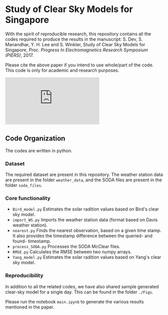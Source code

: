 # Study of Clear Sky Models for Singapore

With the spirit of reproducible research, this repository contains all the codes required to produce the results in the manuscript: S. Dev, S. Manandhar, Y. H. Lee and S. Winkler, Study of Clear Sky Models for Singapore, *Proc. Progress In Electromagnetics Research Symposium (PIERS)*, 2017. 

Please cite the above paper if you intend to use whole/part of the code. This code is only for academic and research purposes.

![alt text](https://github.com/Soumyabrata/clear-sky-models/blob/master/Figs/sample-solar-model.pdf "sample solar irradiance")

## Code Organization
The codes are written in python.

### Dataset
The required dataset are present in this repository. The weather station data are present in the folder `weather_data`, and the SODA files are present in the folder `soda_files`. 

### Core functionality
* `Bird_model.py` Estimates the solar radition values based on Bird's clear sky model.
* `import_WS.py` Imports the weather station data (format based on Davis weather station). 
* `nearest.py` Finds the nearest observation, based on a given time stamp. It also provides the timestamp difference between the queried- and found- timestamp. 
* `process_SODA.py` Processes the SODA McClear files.
* `RMSE.py` Calculates the RMSE between two numpy arrays. 
* `Yang_model.py` Estimates the solar radition values based on Yang's clear sky model.

### Reproducibility 
In addition to all the related codes, we have also shared sample generated clear-sky model for a single day. This can be found in the folder `./Figs`.

Please run the notebook `main.ipynb` to generate the various results mentioned in the paper.
